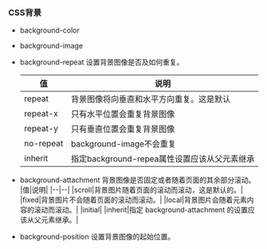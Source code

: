### CSS背景
- background-color
- background-image
- background-repeat 设置背景图像是否及如何重复。

    |值|说明|
    |--|--|
    |repeat|背景图像将向垂直和水平方向重复。这是默认|
    |repeat-x|只有水平位置会重复背景图像|
    |repeat-y|只有垂直位置会重复背景图像|
    |no-repeat|background-image不会重复|
    |inherit|指定background-repea属性设置应该从父元素继承|
- background-attachment 背景图像是否固定或者随着页面的其余部分滚动。
    |值|说明|
    |--|--|
    |scroll|背景图片随着页面的滚动而滚动，这是默认的。|
    |fixed|背景图片不会随着页面的滚动而滚动。|
    |local|背景图片会随着元素内容的滚动而滚动。|
    |initial|
    |inherit|指定 background-attachment 的设置应该从父元素继承。|
- background-position 设置背景图像的起始位置。